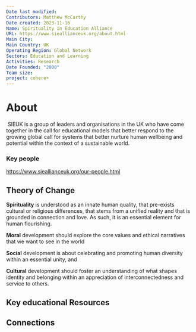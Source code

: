 ```yaml
---
Date last modified: 
Contributors: Matthew McCarthy
Date created: 2023-11-16
Name: Spirituality in Education Alliance
URL: https://www.sieallianceuk.org/about.html
Main City: 
Main Country: UK
Operating Region: Global Network
Sectors: Education and Learning
Activities: Research
Date Founded: "2000"
Team size: 
project: cohere+
---
```


# About 

 SIEUK is a group of leaders and organisations in the UK who have come together in the call for educational models that better respond to the growing global call for systems that better nurture human wellbeing and potential within the context of a sustainable world.

### Key people 

https://www.sieallianceuk.org/our-people.html
## Theory of Change 
  
**Spirituality** is understood as an innate human quality, that pre-exists cultural or religious differences, that stems from a unified reality and that is grounded in connection and love. As such, it is an essential element for human flourishing.  
  
**Moral** development should explore the core values and ethical narratives that we want to see in the world  
  
**Social** development is about celebrating and promoting human diversity within an essential unity, and  
  
**Cultural** development should foster an understanding of what shapes identity and belonging within an appreciation of interconnectedness and service to others.
## Key educational Resources 


## Connections 

